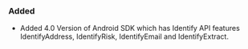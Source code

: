
### Added
- Added 4.0 Version of Android SDK which has Identify API features IdentifyAddress, IdentifyRisk, IdentifyEmail and IdentifyExtract.


